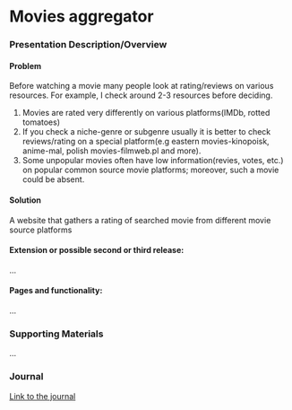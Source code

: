 # Movies aggregator
### Presentation Description/Overview
#### Problem
Before watching a movie many people look at rating/reviews on various resources. 
For example, I check around 2-3 resources before deciding.

1. Movies are rated very differently on various platforms(IMDb, rotted tomatoes)
2. If you check a niche-genre or subgenre usually it is better to check reviews/rating
on a special platform(e.g eastern movies-kinopoisk, anime-mal, polish movies-filmweb.pl and more).
3. Some unpopular movies often have low information(revies, votes, etc.) on popular common source movie platforms; 
moreover, such a movie could be absent.

#### Solution
A website that gathers a rating of searched movie from different movie source platforms

#### Extension or possible second or third release:
...

#### Pages and functionality:
...

### Supporting Materials
...

### Journal

[Link to the journal](Journal.md)
